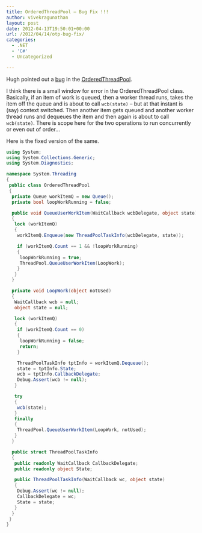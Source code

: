 ```yaml
---
title: OrderedThreadPool – Bug Fix !!!
author: vivekragunathan
layout: post
date: 2012-04-13T19:50:01+00:00
url: /2012/04/14/otp-bug-fix/
categories:
  - .NET
  - 'C#'
  - Uncategorized

---
```

Hugh pointed out a [bug](http://www.blogger.com/comment.g?blogID=11793007&postID=8394495887151499024) in the [OrderedThreadPool](/2009/03/18/ordered-thread-pool).

I think there is a small window for error in the OrderedThreadPool class. Basically, if an item of work is queued, then a worker thread runs, takes the item off the queue and is about to call `wcb(state)` – but at that instant is (say) context switched. Then another item gets queued and another worker thread runs and dequeues the item and then again is about to call `wcb(state)`. There is scope here for the two operations to run concurrently or even out of order…

Here is the fixed version of the same.

```csharp
using System;
using System.Collections.Generic;
using System.Diagnostics;

namespace System.Threading
{
 public class OrderedThreadPool
 {
  private Queue workItemQ = new Queue();
  private bool loopWorkRunning = false;

  public void QueueUserWorkItem(WaitCallback wcbDelegate, object state)
  {
   lock (workItemQ)
   {
    workItemQ.Enqueue(new ThreadPoolTaskInfo(wcbDelegate, state));

    if (workItemQ.Count == 1 && !loopWorkRunning)
    {
     loopWorkRunning = true;
     ThreadPool.QueueUserWorkItem(LoopWork);
    }
   }
  }

  private void LoopWork(object notUsed)
  {
   WaitCallback wcb = null;
   object state = null;

   lock (workItemQ)
   {
    if (workItemQ.Count == 0)
    {
     loopWorkRunning = false;
     return;
    }

    ThreadPoolTaskInfo tptInfo = workItemQ.Dequeue();
    state = tptInfo.State;
    wcb = tptInfo.CallbackDelegate;
    Debug.Assert(wcb != null);
   }

   try
   {
    wcb(state);
   }
   finally
   {
    ThreadPool.QueueUserWorkItem(LoopWork, notUsed);
   }
  }

  public struct ThreadPoolTaskInfo
  {
   public readonly WaitCallback CallbackDelegate;
   public readonly object State;

   public ThreadPoolTaskInfo(WaitCallback wc, object state)
   {
    Debug.Assert(wc != null);
    CallbackDelegate = wc;
    State = state;
   }
  }
 }
}
```
